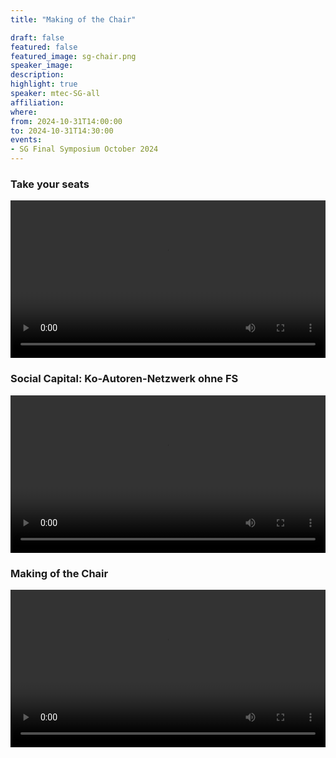 ```yaml
---
title: "Making of the Chair"

draft: false
featured: false
featured_image: sg-chair.png
speaker_image:
description:
highlight: true
speaker: mtec-SG-all
affiliation:
where:
from: 2024-10-31T14:00:00
to: 2024-10-31T14:30:00
events:
- SG Final Symposium October 2024 
---
```


### Take your seats

<video width="100%" controls>
  <source src="welcome.mp4" type="video/mp4">
  Your browser does not support the video tag.
</video>

### Social Capital: Ko-Autoren-Netzwerk ohne FS

<video width="100%" controls>
  <source src="output.mp4" type="video/mp4">
  Your browser does not support the video tag.
</video>

### Making of the Chair

<video width="100%" controls>
  <source src="making.mp4" type="video/mp4">
  Your browser does not support the video tag.
</video>
